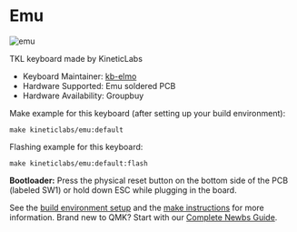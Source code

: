 # Emu

![emu](https://i.imgur.com/OiAQ6Vbl.jpg)

TKL keyboard made by KineticLabs

* Keyboard Maintainer: [kb-elmo](https://github.com/kb-elmo)
* Hardware Supported: Emu soldered PCB
* Hardware Availability: Groupbuy

Make example for this keyboard (after setting up your build environment):

    make kineticlabs/emu:default

Flashing example for this keyboard:

    make kineticlabs/emu:default:flash

**Bootloader:** Press the physical reset button on the bottom side of the PCB (labeled SW1) or hold down ESC while plugging in the board.

See the [build environment setup](https://docs.qmk.fm/#/getting_started_build_tools) and the [make instructions](https://docs.qmk.fm/#/getting_started_make_guide) for more information. Brand new to QMK? Start with our [Complete Newbs Guide](https://docs.qmk.fm/#/newbs).
